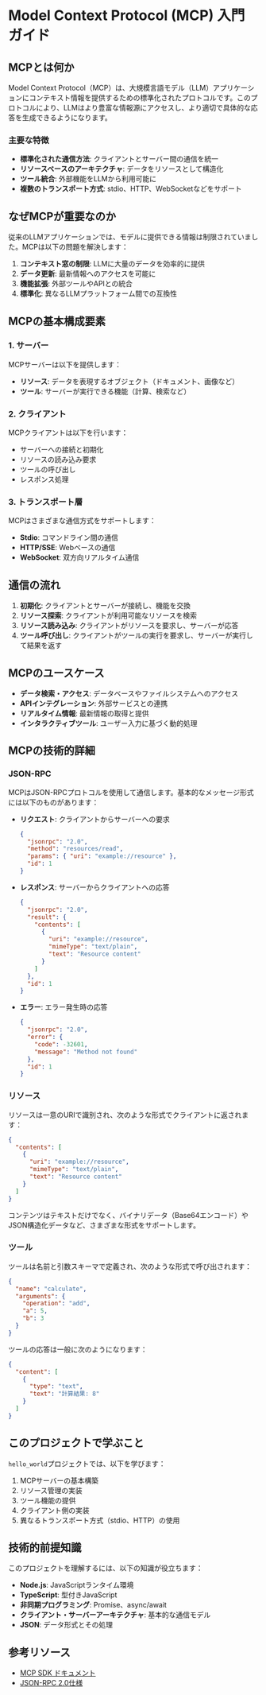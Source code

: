 # Model Context Protocol (MCP) 入門ガイド

## MCPとは何か

Model Context Protocol（MCP）は、大規模言語モデル（LLM）アプリケーションにコンテキスト情報を提供するための標準化されたプロトコルです。このプロトコルにより、LLMはより豊富な情報源にアクセスし、より適切で具体的な応答を生成できるようになります。

### 主要な特徴

- **標準化された通信方法**: クライアントとサーバー間の通信を統一
- **リソースベースのアーキテクチャ**: データをリソースとして構造化
- **ツール統合**: 外部機能をLLMから利用可能に
- **複数のトランスポート方式**: stdio、HTTP、WebSocketなどをサポート

## なぜMCPが重要なのか

従来のLLMアプリケーションでは、モデルに提供できる情報は制限されていました。MCPは以下の問題を解決します：

1. **コンテキスト窓の制限**: LLMに大量のデータを効率的に提供
2. **データ更新**: 最新情報へのアクセスを可能に
3. **機能拡張**: 外部ツールやAPIとの統合
4. **標準化**: 異なるLLMプラットフォーム間での互換性

## MCPの基本構成要素

### 1. サーバー

MCPサーバーは以下を提供します：
- **リソース**: データを表現するオブジェクト（ドキュメント、画像など）
- **ツール**: サーバーが実行できる機能（計算、検索など）

### 2. クライアント

MCPクライアントは以下を行います：
- サーバーへの接続と初期化
- リソースの読み込み要求
- ツールの呼び出し
- レスポンス処理

### 3. トランスポート層

MCPはさまざまな通信方式をサポートします：
- **Stdio**: コマンドライン間の通信
- **HTTP/SSE**: Webベースの通信
- **WebSocket**: 双方向リアルタイム通信

## 通信の流れ

1. **初期化**: クライアントとサーバーが接続し、機能を交換
2. **リソース探索**: クライアントが利用可能なリソースを検索
3. **リソース読み込み**: クライアントがリソースを要求し、サーバーが応答
4. **ツール呼び出し**: クライアントがツールの実行を要求し、サーバーが実行して結果を返す

## MCPのユースケース

- **データ検索・アクセス**: データベースやファイルシステムへのアクセス
- **APIインテグレーション**: 外部サービスとの連携
- **リアルタイム情報**: 最新情報の取得と提供
- **インタラクティブツール**: ユーザー入力に基づく動的処理

## MCPの技術的詳細

### JSON-RPC

MCPはJSON-RPCプロトコルを使用して通信します。基本的なメッセージ形式には以下のものがあります：

- **リクエスト**: クライアントからサーバーへの要求
  ```json
  {
    "jsonrpc": "2.0",
    "method": "resources/read",
    "params": { "uri": "example://resource" },
    "id": 1
  }
  ```

- **レスポンス**: サーバーからクライアントへの応答
  ```json
  {
    "jsonrpc": "2.0",
    "result": {
      "contents": [
        {
          "uri": "example://resource",
          "mimeType": "text/plain",
          "text": "Resource content"
        }
      ]
    },
    "id": 1
  }
  ```

- **エラー**: エラー発生時の応答
  ```json
  {
    "jsonrpc": "2.0",
    "error": {
      "code": -32601,
      "message": "Method not found"
    },
    "id": 1
  }
  ```

### リソース

リソースは一意のURIで識別され、次のような形式でクライアントに返されます：

```json
{
  "contents": [
    {
      "uri": "example://resource",
      "mimeType": "text/plain",
      "text": "Resource content"
    }
  ]
}
```

コンテンツはテキストだけでなく、バイナリデータ（Base64エンコード）やJSON構造化データなど、さまざまな形式をサポートします。

### ツール

ツールは名前と引数スキーマで定義され、次のような形式で呼び出されます：

```json
{
  "name": "calculate",
  "arguments": {
    "operation": "add",
    "a": 5,
    "b": 3
  }
}
```

ツールの応答は一般に次のようになります：

```json
{
  "content": [
    {
      "type": "text",
      "text": "計算結果: 8"
    }
  ]
}
```

## このプロジェクトで学ぶこと

`hello_world`プロジェクトでは、以下を学びます：

1. MCPサーバーの基本構築
2. リソース管理の実装
3. ツール機能の提供
4. クライアント側の実装
5. 異なるトランスポート方式（stdio、HTTP）の使用

## 技術的前提知識

このプロジェクトを理解するには、以下の知識が役立ちます：

- **Node.js**: JavaScriptランタイム環境
- **TypeScript**: 型付きJavaScript
- **非同期プログラミング**: Promise、async/await
- **クライアント・サーバーアーキテクチャ**: 基本的な通信モデル
- **JSON**: データ形式とその処理

## 参考リソース

- [MCP SDK ドキュメント](https://github.com/anthropics/MODEL_CONTEXT_PROTOCOL_SDK)
- [JSON-RPC 2.0仕様](https://www.jsonrpc.org/specification)

